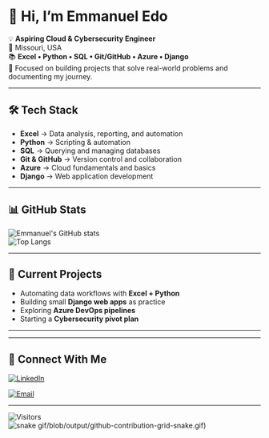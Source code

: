 # 👋 Hi, I’m Emmanuel Edo  

💡 **Aspiring Cloud & Cybersecurity Engineer**  
📍 Missouri, USA  
📚  **Excel • Python • SQL • Git/GitHub • Azure • Django**  
🚀 Focused on building projects that solve real-world problems and documenting my journey.  

---

## 🛠 Tech Stack  
- **Excel** → Data analysis, reporting, and automation  
- **Python** → Scripting & automation  
- **SQL** → Querying and managing databases  
- **Git & GitHub** → Version control and collaboration  
- **Azure** → Cloud fundamentals and  basics  
- **Django** → Web application development  

---

## 📊 GitHub Stats  
![Emmanuel's GitHub stats](https://github-readme-stats.vercel.app/api?username=emmanueledo&show_icons=true&theme=default)  
![Top Langs](https://github-readme-stats.vercel.app/api/top-langs/?username=emmanueledo&layout=compact&theme=default)  

---

## 🚀 Current Projects  
- Automating data workflows with **Excel + Python**  
- Building small **Django web apps** as practice  
- Exploring **Azure DevOps pipelines**  
- Starting a **Cybersecurity pivot plan**  

---



---

## 🤝 Connect With Me  
[![LinkedIn](https://img.shields.io/badge/LinkedIn-0A66C2?logo=linkedin&logoColor=white)](https://www.linkedin.com/in/emmanuel-edo-a41a20111/)
  
[![Email](https://img.shields.io/badge/Email-D14836?logo=gmail&logoColor=white)](mailto:youremail@example.com)  

---
![Visitors](https://visitor-badge.laobi.icu/badge?page_id=emmanueledo)  
![snake gif](https://github.com/0249121104/0249121104)/blob/output/github-contribution-grid-snake.gif)
